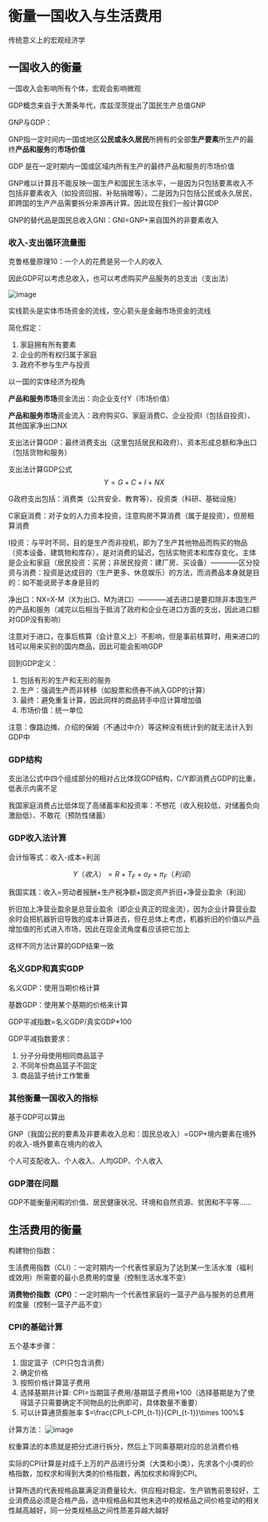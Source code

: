 # 衡量一国收入与生活费用
传统意义上的宏观经济学
## 一国收入的衡量
一国收入会影响所有个体，宏观会影响微观

GDP概念来自于大萧条年代，库兹涅茨提出了国民生产总值GNP

GNP与GDP：

GNP指一定时间内一国或地区**公民或永久居民**所拥有的全部**生产要素**所生产的最终**产品和服务**的**市场价值**

GDP 是在一定时期内一国或区域内所有生产的最终产品和服务的市场价值

GNP难以计算且不能反映一国生产和国民生活水平，一是因为只包括要素收入不包括非要素收入（如投资回报、补贴捐赠等），二是因为只包括公民或永久居民，即跨国的生产产品需要拆分来源再计算。因此现在我们一般计算GDP

GNP的替代品是国民总收入GNI：GNI=GNP+来自国外的非要素收入

### 收入-支出循环流量图
克鲁格曼原理10：一个人的花费是另一个人的收入

因此GDP可以考虑总收入，也可以考虑购买产品服务的总支出（支出法）

![image](https://github.com/user-attachments/assets/443dc156-9924-4a21-8e0f-6fc444f81f13)

实线箭头是实体市场资金的流线，空心箭头是金融市场资金的流线

简化假定：

1. 家庭拥有所有要素
2. 企业的所有权归属于家庭
3. 政府不参与生产与投资

以一国的实体经济为视角

**产品和服务市场**资金流出：向企业支付Y（市场价值）

**产品和服务市场**资金流入：政府购买G、家庭消费C、企业投资I（包括自投资）、其他国家净出口NX

支出法计算GDP：最终消费支出（这里包括居民和政府）、资本形成总额和净出口（包括货物和服务）

支出法计算GDP公式
$$Y = G + C + I + NX$$

G政府支出包括：消费类（公共安全、教育等）、投资类（科研、基础设施）

C家庭消费：对子女的人力资本投资，注意购房不算消费（属于是投资），但房租算消费

I投资：与平时不同，目的是生产而非投机，即为了生产其他物品而购买的物品（资本设备、建筑物和库存），是对消费的延迟，包括实物资本和库存变化，主体是企业和家庭（居民投资：买房；非居民投资：建厂房、买设备）————区分投资与消费：投资是达成目的（生产更多、休息娱乐）的方法，而消费品本身就是目的：如不能说房子本身是目的

净出口：NX=X-M（X为出口、M为进口）————减去进口是要扣除非本国生产的产品和服务（减完以后相当于抵消了政府和企业在进口方面的支出，因此进口额对GDP没有影响）

注意对于进口，在事后核算（会计意义上）不影响，但是事前核算时，用来进口的钱可以用来买别的国内商品，因此可能会影响GDP

回到GDP定义：
1. 包括有形的生产和无形的服务
2. 生产：强调生产而非转移（如股票和债券不纳入GDP的计算）
3. 最终：避免重复计算，因此同样的商品转手中应计算增加值
4. 市场价值：统一单位

注意：像路边摊、介绍的保姆（不通过中介）等这种没有统计到的就无法计入到GDP中

### GDP结构
支出法公式中四个组成部分的相对占比体现GDP结构，C/Y即消费占GDP的比重，低表示内需不足

我国家庭消费占比低体现了高储蓄率和投资率：不想花（收入税较低，对储蓄负向激励低）、不敢花（预防性储蓄）
### GDP收入法计算
会计恒等式：收入-成本=利润

$$Y（收入）=R+T_F+\sigma_F+\pi_F（利润）$$

我国实践：收入=劳动者报酬+生产税净额+固定资产折旧+净营业盈余（利润）

折旧加上净营业盈余是总营业盈余（即企业真正的现金流），因为企业计算营业盈余时会把机器折旧导致的成本计算进去，但在总体上考虑，机器折旧的价值以产品增加值的形式进入市场，因此在现金流角度看应该把它加上

这样不同方法计算的GDP结果一致

### 名义GDP和真实GDP
名义GDP：使用当期价格计算

基数GDP：使用某个基期的价格来计算

GDP平减指数=名义GDP/真实GDP*100

GDP平减指数要求：
1. 分子分母使用相同商品篮子
2. 不同年份商品篮子不固定
3. 商品篮子统计工作繁重

### 其他衡量一国收入的指标
基于GDP可以算出

GNP（我国公民的要素及非要素收入总和：国民总收入）=GDP+境内要素在境外的收入-境外要素在境内的收入

个人可支配收入、个人收入、人均GDP、个人收入

### GDP潜在问题
GDP不能衡量闲暇的价值、居民健康状况、环境和自然资源、贫困和不平等……

## 生活费用的衡量
构建物价指数：

生活费用指数（CLI）：一定时期内一个代表性家庭为了达到某一生活水准（福利或效用）所需要的最小总费用的度量（控制生活水准不变）

**消费物价指数（CPI）**：一定时期内一个代表性家庭的一篮子产品与服务的总费用的度量（控制一篮子产品不变）

### CPI的基础计算
五个基本步骤：

1. 固定篮子（CPI只包含消费）
2. 确定价格
3. 按照价格计算篮子费用
4. 选择基期并计算: CPI=当期篮子费用/基期篮子费用*100（选择基期是为了使得篮子只需要确定不同物品的比例即可，具体数量不重要）
5. 可以计算通货膨胀率 $=\frac{CPI_t-CPI_{t-1}}{CPI_{t-1}}\times 100%$

计算方法：
![image](https://github.com/user-attachments/assets/d63f66be-d5d3-4e54-a55c-996680d0403b)

权重算法的本质就是把分式进行拆分，然后上下同乘基期对应的总消费价格

实际的CPI计算是对成千上万的产品进行分类（大类和小类），先求各个小类的价格指数，加权求和得到大类的价格指数，再加权求和得到CPI。

计算所选的代表规格品赢满足消费量较大、供应相对稳定、生产销售前景较好，工业消费品必须是合格产品，选中规格品和其他未选中的规格品之间价格变动的相关性越高越好，同一分类规格品之间性质差异越大越好


